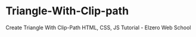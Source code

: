 # Triangle-With-Clip-path
Create Triangle With Clip-Path HTML, CSS, JS Tutorial - Elzero Web School

